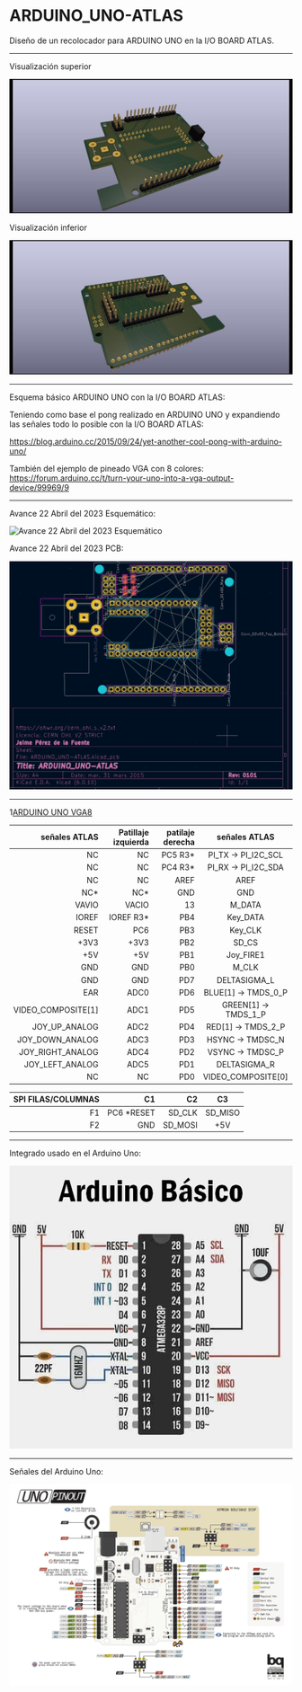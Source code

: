 # ARDUINO_UNO-ATLAS
Diseño de un recolocador para ARDUINO UNO en la I/O BOARD ATLAS.

---

Visualización superior

![Visualización inferior](https://github.com/AtlasFPGA/ARDUINO_UNO-ATLAS/blob/main/FOTOS/ARDUINO_UNO-ATLAS-3D-CARA-SUPERIOR-RAY.jpg)


Visualización inferior

![Visualización superior](https://github.com/AtlasFPGA/ARDUINO_UNO-ATLAS/blob/main/FOTOS/ARDUINO_UNO-ATLAS-3D-CARA-INFERIOR-RAY.jpg)

---


Esquema básico ARDUINO UNO con la I/O BOARD ATLAS:

Teniendo como base el pong realizado en ARDUINO UNO y expandiendo las señales todo lo posible con la I/O BOARD ATLAS:

https://blog.arduino.cc/2015/09/24/yet-another-cool-pong-with-arduino-uno/

También del ejemplo de pineado VGA con 8 colores:
https://forum.arduino.cc/t/turn-your-uno-into-a-vga-output-device/99969/9

---

Avance 22 Abril del 2023 Esquemático:

![Avance 22 Abril del 2023 Esquemático](https://github.com/AtlasFPGA/ARDUINO_UNO-ATLAS/blob/main/FOTOS/Esquem%C3%A1tico%20en%20desarrollo%20para%20ARDUINO%20UNO.png)

Avance 22 Abril del 2023 PCB:

![Avance 22 Abril del 2023 PCB](https://github.com/AtlasFPGA/ARDUINO_UNO-ATLAS/blob/main/FOTOS/Placa_PCB_ARDUINO_UNO_ATLAS.png)

---

1[ARDUINO UNO VGA8](https://github.com/AtlasFPGA/ARDUINO_UNO-ATLAS/blob/main/FOTOS/ARDUINO_UNO_VGA_8COLORES.jpeg)

señales ATLAS | Patillaje izquierda | patilaje derecha | señales ATLAS
| ---: | ---: | ---: | :---: 
NC | NC | PC5 R3*| PI_TX -> PI_I2C_SCL
NC | NC | PC4 R3*| PI_RX -> PI_I2C_SDA
NC | NC | AREF | AREF
NC*  | NC* | GND | GND
VAVIO | VACIO | 13 | M_DATA
IOREF  | IOREF R3*| PB4| Key_DATA
RESET  | PC6 | PB3 | Key_CLK
+3V3| +3V3 | PB2 | SD_CS
+5V | +5V | PB1 | Joy_FIRE1
GND | GND | PB0 | M_CLK
GND | GND | PD7  | DELTASIGMA_L
EAR | ADC0 | PD6 | BLUE[1] -> TMDS_0_P
VIDEO_COMPOSITE[1] |  ADC1 | PD5 | GREEN[1] -> TMDS_1_P
JOY_UP_ANALOG |  ADC2 | PD4  | RED[1] -> TMDS_2_P
JOY_DOWN_ANALOG |  ADC3 | PD3 | HSYNC -> TMDSC_N
JOY_RIGHT_ANALOG |  ADC4 | PD2| VSYNC -> TMDSC_P
JOY_LEFT_ANALOG |  ADC5 | PD1| DELTASIGMA_R
NC| NC | PD0| VIDEO_COMPOSITE[0]



SPI FILAS/COLUMNAS| C1  | C2| C3
| ---: | ---: |  ---: | :---: 
F1| PC6 *RESET| SD_CLK| SD_MISO
F2| GND | SD_MOSI| +5V






---

Integrado usado en el Arduino Uno:

![Integrado ARDUINO](https://github.com/AtlasFPGA/ARDUINO_UNO-ATLAS/blob/main/FOTOS/arduinobasico.png)

---

Señales del Arduino Uno:

![Placa ARDUINO UNO](https://github.com/AtlasFPGA/ARDUINO_UNO-ATLAS/blob/main/FOTOS/UNO_PINOUT.png)

